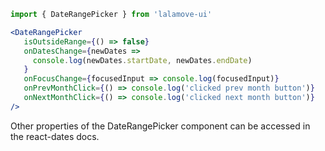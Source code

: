 ```js static
import { DateRangePicker } from 'lalamove-ui'
```

```jsx
<DateRangePicker
   isOutsideRange={() => false}
   onDatesChange={newDates =>
     console.log(newDates.startDate, newDates.endDate)
   }
   onFocusChange={focusedInput => console.log(focusedInput)}
   onPrevMonthClick={() => console.log('clicked prev month button')}
   onNextMonthClick={() => console.log('clicked next month button')}
/>
```

Other properties of the DateRangePicker component can be accessed in the react-dates docs.
